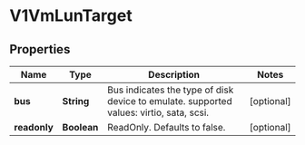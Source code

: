 # V1VmLunTarget

## Properties
Name | Type | Description | Notes
------------ | ------------- | ------------- | -------------
**bus** | **String** | Bus indicates the type of disk device to emulate. supported values: virtio, sata, scsi. |  [optional]
**readonly** | **Boolean** | ReadOnly. Defaults to false. |  [optional]
